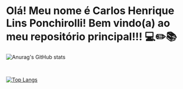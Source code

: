 <h1>Olá! Meu nome é Carlos Henrique Lins Ponchirolli! Bem vindo(a) ao meu repositório principal!!! 💻✏️📚 </h1>

![Anurag's GitHub stats](https://github-readme-stats.vercel.app/api?username=CarlosHLP060304&show=reviews,discussions_started,discussions_answered,prs_merged,prs_merged_percentage&theme=merko)
  
  <br/>
  
  [![Top Langs](https://github-readme-stats.vercel.app/api/top-langs/?username=CarlosHLP060304&layout=pie)](https://github.com/CarlosHLP060304/github-readme-stats)
